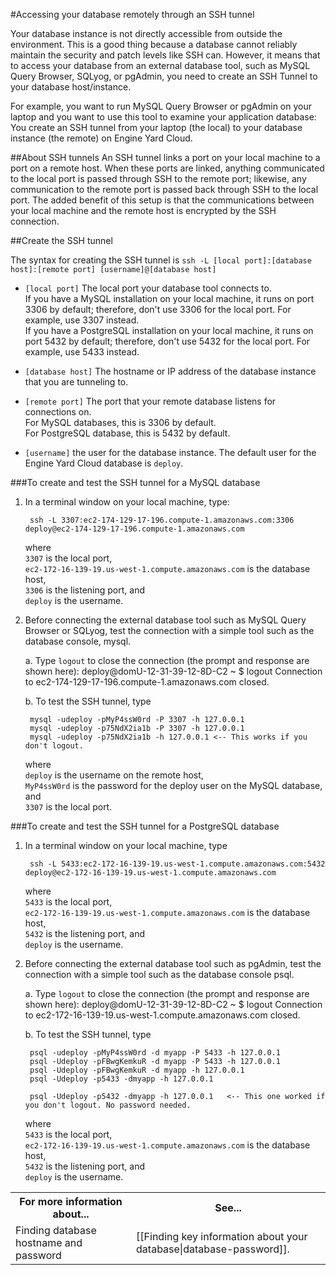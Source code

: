#Accessing your database remotely through an SSH tunnel

Your database instance is not directly accessible from outside the environment. This is a good thing because a database cannot reliably maintain the security and patch levels like SSH can. However, it means that to access your database from an external database tool, such as MySQL Query Browser, SQLyog, or pgAdmin, you need to create an SSH Tunnel to your database host/instance.

For example, you want to run MySQL Query Browser or pgAdmin on your laptop and you want to use this tool to examine your application database: You create an SSH tunnel from your laptop (the local) to your database instance (the remote) on Engine Yard Cloud. 

##About SSH tunnels
An SSH tunnel links a port on your local machine to a port on a remote host. When these ports are linked, anything communicated to the local port is passed through SSH to the remote port; likewise, any communication to the remote port is passed back through SSH to the local port. The added benefit of this setup is that the communications between your local machine and the remote host is encrypted by the SSH connection.

##Create the SSH tunnel

The syntax for creating the SSH tunnel is `ssh -L [local port]:[database host]:[remote port] [username]@[database host]`

* `[local port]` The local port your database tool connects to.   
    If you have a MySQL installation on your local machine, it runs on port 3306 by default; therefore, don't use 3306 for the local port. For example, use 3307 instead.  
    If you have a PostgreSQL installation on your local machine, it runs on port 5432 by default; therefore, don't use 5432 for the local port. For example, use 5433 instead.

* `[database host]` The hostname or IP address of the database instance that you are tunneling to. <!-- Original: If the [remote host] is the database instance you will want to set this to 127.0.0.1 (so it refers to itself). If you used an application instance as [remote host] then you can use the value of "host:" from your database.yml instead. -->

* `[remote port]` The port that your remote database listens for connections on.  
    For MySQL databases, this is 3306 by default.  
    For PostgreSQL database, this is 5432 by default.

* `[username]` the user for the database instance. The default user for the Engine Yard Cloud database is `deploy`.

###To create and test the SSH tunnel for a MySQL database

1. In a terminal window on your local machine, type:

        ssh -L 3307:ec2-174-129-17-196.compute-1.amazonaws.com:3306 deploy@ec2-174-129-17-196.compute-1.amazonaws.com

    where  
    `3307` is the local port,  
    `ec2-172-16-139-19.us-west-1.compute.amazonaws.com` is the database host,  
    `3306` is the listening port, and  
    `deploy` is the username.

2. Before connecting the external database tool such as MySQL Query Browser or SQLyog, test the connection with a simple tool such as the database console, mysql.

    a. Type `logout` to close the connection (the prompt and response are shown here):
        deploy@domU-12-31-39-12-8D-C2 ~ $ logout
        Connection to ec2-174-129-17-196.compute-1.amazonaws.com closed.

    b. To test the SSH tunnel, type		 

        mysql -udeploy -pMyP4ssW0rd -P 3307 -h 127.0.0.1
        mysql -udeploy -p75NdX2ia1b -P 3307 -h 127.0.0.1
        mysql -udeploy -p75NdX2ia1b -h 127.0.0.1 <-- This works if you don't logout.

    where  
    `deploy` is the username on the remote host,  
    `MyP4ssW0rd` is the password for the deploy user on the MySQL database, and  
    `3307` is the local port.
        
###To create and test the SSH tunnel for a PostgreSQL database

1. In a terminal window on your local machine, type
		
	    ssh -L 5433:ec2-172-16-139-19.us-west-1.compute.amazonaws.com:5432 deploy@ec2-172-16-139-19.us-west-1.compute.amazonaws.com

    where  
    `5433` is the local port,  
    `ec2-172-16-139-19.us-west-1.compute.amazonaws.com` is the database host,  
    `5432` is the listening port, and  
    `deploy` is the username.

2. Before connecting the external database tool such as pgAdmin, test the connection with a simple tool such as the database console psql.
    
    a. Type `logout` to close the connection (the prompt and response are shown here):
        deploy@domU-12-31-39-12-8D-C2 ~ $ logout
        Connection to ec2-172-16-139-19.us-west-1.compute.amazonaws.com closed.

	b. To test the SSH tunnel, type		 
	    
	    psql -udeploy -pMyP4ssW0rd -d myapp -P 5433 -h 127.0.0.1
	    psql -Udeploy -pFBwgKemkuR -d myapp -P 5433 -h 127.0.0.1
	    psql -Udeploy -pFBwgKemkuR -d myapp -h 127.0.0.1
	    psql -Udeploy -p5433 -dmyapp -h 127.0.0.1
	
	    psql -Udeploy -p5432 -dmyapp -h 127.0.0.1   <-- This one worked if you don't logout. No password needed. 
	
    where  
    `5433` is the local port,  
    `ec2-172-16-139-19.us-west-1.compute.amazonaws.com` is the database host,  
    `5432` is the listening port, and  
    `deploy` is the username.

<!-- ##Test the connection 

Before connecting the external database tool such as (MySQL Query Browser or pgAdmin), make sure the tunnel is working properly. Simple tools for this are the database consoles (mysql or psql). 

QUESTION: what's the result from this test. "If you can connect to the database console from your local machine using the loopback address (as if you are the remote machine), then the tunnel works."
  
###To test the connnection (MySQL)

1. On your local machine, type:
        mysql -udeploy -pMyP4ssW0rd -P 3307 -h 127.0.0.1

    where  
    `deploy` is the username on the remote host,
    `MyP4ssW0rd` is the password for the deploy user on the MySQL database
    `3307` is the local port
    **Note:** The -h argument is needed to use `127.0.0.1` instead of `localhost`.
	
To test the connnection (PostgreSQL)

1. On your local machine, type:
        psql -udeploy -pMyP4ssW0rd -d myapp -P 3307 -h 127.0.0.1

	where  
	`deploy` is the username on the remote host,
	`MyP4ssW0rd` is the password for the deploy user on the MySQL database
	`myapp` is the name of the database
	`3307` is the local port
 	**Note:** The -h argument is needed to use `127.0.0.1` instead of `localhost`. -->



<table>
	  <tr>
	    <th>For more information about...</th><th>See...</th>
	  </tr>
	  <tr>
	    <td>Finding database hostname and password</td><td>[[Finding key information about your database|database-password]].</td></td>
	  </tr>
</table>